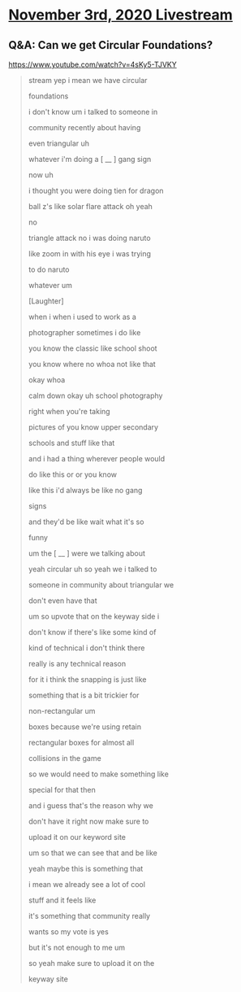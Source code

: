 # [November 3rd, 2020 Livestream](../2020-11-03.md)
## Q&A: Can we get Circular Foundations?
https://www.youtube.com/watch?v=4sKy5-TJVKY
> stream yep i mean we have circular
>
> foundations
>
> i don't know um i talked to someone in
>
> community recently about having
>
> even triangular uh
>
> whatever i'm doing a [ __ ] gang sign
>
> now uh
>
> i thought you were doing tien for dragon
>
> ball z's like solar flare attack oh yeah
>
> no
>
> triangle attack no i was doing naruto
>
> like zoom in with his eye i was trying
>
> to do naruto
>
> whatever um
>
> [Laughter]
>
> when i when i used to work as a
>
> photographer sometimes i do like
>
> you know the classic like school shoot
>
> you know where no whoa not like that
>
> okay whoa
>
> calm down okay uh school photography
>
> right when you're taking
>
> pictures of you know upper secondary
>
> schools and stuff like that
>
> and i had a thing wherever people would
>
> do like this or or you know
>
> like this i'd always be like no gang
>
> signs
>
> and they'd be like wait what it's so
>
> funny
>
> um the [ __ ] were we talking about
>
> yeah circular uh so yeah we i talked to
>
> someone in community about triangular we
>
> don't even have that
>
> um so upvote that on the keyway side i
>
> don't know if there's like some kind of
>
> kind of technical i don't think there
>
> really is any technical reason
>
> for it i think the snapping is just like
>
> something that is a bit trickier for
>
> non-rectangular um
>
> boxes because we're using retain
>
> rectangular boxes for almost all
>
> collisions in the game
>
> so we would need to make something like
>
> special for that then
>
> and i guess that's the reason why we
>
> don't have it right now make sure to
>
> upload it on our keyword site
>
> um so that we can see that and be like
>
> yeah maybe this is something that
>
> i mean we already see a lot of cool
>
> stuff and it feels like
>
> it's something that community really
>
> wants so my vote is yes
>
> but it's not enough to me um
>
> so yeah make sure to upload it on the
>
> keyway site
>
